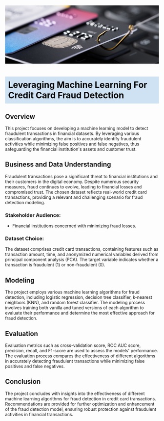 ![Image header](Fraud%20Image.png)

<h1 style="background-color: #cfe2f3; padding: 10px; color: black;"><b>Leveraging Machine Learning For Credit Card Fraud Detection</b></h1>

## Overview
This project focuses on developing a machine learning model to detect fraudulent transactions in financial datasets. By leveraging various classification algorithms, the aim is to accurately identify fraudulent activities while minimizing false positives and false negatives, thus safeguarding the financial institution's assets and customer trust.

## Business and Data Understanding
Fraudulent transactions pose a significant threat to financial institutions and their customers in the digital economy. Despite numerous security measures, fraud continues to evolve, leading to financial losses and compromised trust. The chosen dataset reflects real-world credit card transactions, providing a relevant and challenging scenario for fraud detection modeling.

### Stakeholder Audience:
- Financial institutions concerned with minimizing fraud losses.

### Dataset Choice:
The dataset comprises credit card transactions, containing features such as transaction amount, time, and anonymized numerical variables derived from principal component analysis (PCA). The target variable indicates whether a transaction is fraudulent (1) or non-fraudulent (0).

## Modeling
The project employs various machine learning algorithms for fraud detection, including logistic regression, decision tree classifier, k-nearest neighbors (KNN), and random forest classifier. The modeling process involves training both vanilla and tuned versions of each algorithm to evaluate their performance and determine the most effective approach for fraud detection.

## Evaluation
Evaluation metrics such as cross-validation score, ROC AUC score, precision, recall, and F1-score are used to assess the models' performance. The evaluation process compares the effectiveness of different algorithms in accurately detecting fraudulent transactions while minimizing false positives and false negatives.

## Conclusion
The project concludes with insights into the effectiveness of different machine learning algorithms for fraud detection in credit card transactions. Recommendations are provided for further optimization and enhancement of the fraud detection model, ensuring robust protection against fraudulent activities in financial transactions.
